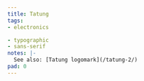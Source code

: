 ```yaml
---
title: Tatung
tags:
- electronics

- typographic
- sans-serif
notes: |-
  See also: [Tatung logomark](/tatung-2/)
pad: 0
---
```


